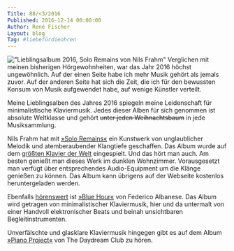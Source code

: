```yaml
---
Title: 88/<3/2016
Published: 2016-12-14 00:00:00
Author: René Fischer
Layout: blog
Tag: #liebefürdieohren
---
```

!["Lieblingsalbum 2016, Solo Remains von Nils Frahm"](2016-12-14-21-26-28.jpg)
Verglichen mit meinen bisherigen Hörgewohnheiten, war das Jahr 2016 höchst ungewöhnlich. Auf der einen Seite habe ich mehr Musik gehört als jemals zuvor. Auf der anderen Seite hat sich die Zeit, die ich für den bewussten Konsum von Musik aufgewendet habe, auf wenige Künstler verteilt.

Meine Lieblingsalben des Jahres 2016 spiegeln meine Leidenschaft für minimalistische Klaviermusik. Jedes dieser Alben für sich genommen ist absolute Weltklasse und gehört ~~unter jeden Weihnachtsbaum~~ in jede Musiksammlung.

Nils Frahm hat mit [»Solo Remains«](https://open.spotify.com/embed/album/79j64QJMj0UkQ2wn6Pzn1M) ein Kunstwerk von unglaublicher Melodik und atemberaubender Klangtiefe geschaffen. Das Album wurde auf dem [größten Klavier der Welt](https://de.wikipedia.org/wiki/David_Klavins#Das_Modell_370) eingespielt. Und das hört man auch. Am besten genießt man dieses Werk im dunklen Wohnzimmer. Vorausgesetzt man verfügt über entsprechendes Audio-Equipment um die Klänge genießen zu können. Das Album kann übrigens auf der Webseite kostenlos heruntergeladen werden.

Ebenfalls [hörenswert](https://www.br-klassik.de/aktuell/br-klassik-empfiehlt/cd/cd-tipp-federico-albanese100.html) ist [»Blue Hour«](https://open.spotify.com/embed/album/39eaolcUiLPvOYBVwfgIEx) von Federico Albanese. Das Album wird getragen von minimalistischer Klaviermusik, hier und da untermalt von einer Handvoll elektronischer Beats und beinah unsichtbaren Begleitinstrumenten.

Unverfälschte und glasklare Klaviermusik hingegen gibt es auf dem Album [»Piano Project«](https://open.spotify.com/embed/album/61CiWNwL8SP2xOOQ8xeqZ8) von The Daydream Club zu hören.
